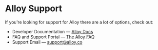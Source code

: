# Alloy Support

If you're looking for support for Alloy there are a lot of options, check out:

* Developer Documentation &mdash; [Alloy Docs](https://docs.alloy.co)
* FAQ and Support Portal &mdash; [The Alloy FAQ](https://help.alloy.co/support/home)
* Support Email &mdash; [support@alloy.co](support@alloy.co)
